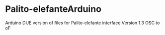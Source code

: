 # Palito-elefanteArduino

Arduino DUE version of files for Palito-elefante interface
Version 1.3 OSC to oF
